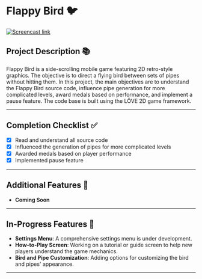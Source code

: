 # Flappy Bird 🐦

[![Screencast link](https://img.youtube.com/vi/FTwQ3LYJrfM/0.jpg)](https://www.youtube.com/watch?v=FTwQ3LYJrfM)

## Project Description 📚
Flappy Bird is a side-scrolling mobile game featuring 2D retro-style graphics. The objective is to direct a flying bird between sets of pipes without hitting them. In this project, the main objectives are to understand the Flappy Bird source code, influence pipe generation for more complicated levels, award medals based on performance, and implement a pause feature. The code base is built using the LÖVE 2D game framework.

---

## Completion Checklist ✅
- [x] Read and understand all source code
- [x] Influenced the generation of pipes for more complicated levels
- [x] Awarded medals based on player performance
- [x] Implemented pause feature

---

## Additional Features 🌟
- **Coming Soon**

---

## In-Progress Features 🚧
- **Settings Menu**: A comprehensive settings menu is under development.
- **How-to-Play Screen**: Working on a tutorial or guide screen to help new players understand the game mechanics.
- **Bird and Pipe Customization**: Adding options for customizing the bird and pipes' appearance.

---
